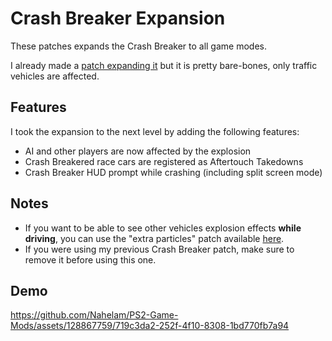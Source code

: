 # Crash Breaker Expansion

These patches expands the Crash Breaker to all game modes.

I already made a [patch expanding it](https://github.com/Nahelam/PS2-Game-Mods/blob/main/Burnout%203%20Takedown/Various/SLUS-21050/BEBF8793_crashbreaker_in_all_modes.pnach) but it is pretty bare-bones, only traffic vehicles are affected.

## Features

I took the expansion to the next level by adding the following features: 
- AI and other players are now affected by the explosion
- Crash Breakered race cars are registered as Aftertouch Takedowns
- Crash Breaker HUD prompt while crashing (including split screen mode)

## Notes

- If you want to be able to see other vehicles explosion effects **while driving**, you can use the "extra particles" patch available [here](<https://github.com/Nahelam/PS2-Game-Mods/tree/main/Burnout%203%20Takedown/Various>).
- If you were using my previous Crash Breaker patch, make sure to remove it before using this one.

## Demo

https://github.com/Nahelam/PS2-Game-Mods/assets/128867759/719c3da2-252f-4f10-8308-1bd770fb7a94
